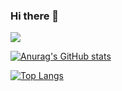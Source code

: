 ### Hi there 👋

<img src="https://media0.giphy.com/media/42YlR8u9gV5Cw/giphy.gif?cid=ecf05e477e58cece87e7d2d737e8d17a0fd64e5929895f3f&rid=giphy.gif&ct=g" />

[![Anurag's GitHub stats](https://github-readme-stats.vercel.app/api?username=juandrojasr)](https://github.com/anuraghazra/github-readme-stats)

[![Top Langs](https://github-readme-stats.vercel.app/api/top-langs/?username=juandrojasr)](https://github.com/anuraghazra/github-readme-stats)


<!--
**juandrojasr/juandrojasr** is a ✨ _special_ ✨ repository because its `README.md` (this file) appears on your GitHub profile.

Here are some ideas to get you started:

- 🔭 I’m currently working on ...
- 🌱 I’m currently learning ...
- 👯 I’m looking to collaborate on ...
- 🤔 I’m looking for help with ...
- 💬 Ask me about ...
- 📫 How to reach me: ...
- 😄 Pronouns: ...
- ⚡ Fun fact: ...
-->
